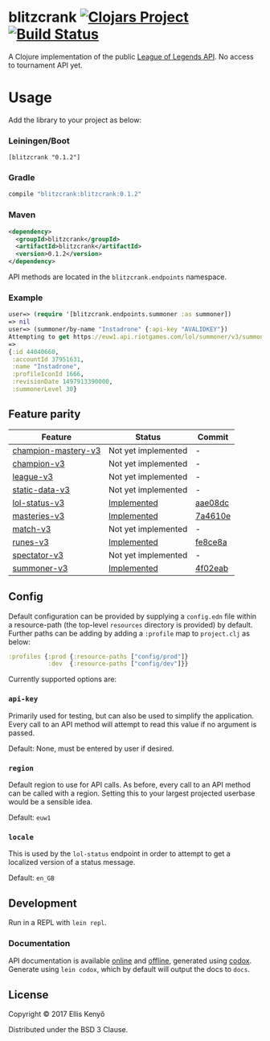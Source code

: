 # blitzcrank [![Clojars Project](https://img.shields.io/clojars/v/blitzcrank.svg)](https://clojars.org/blitzcrank) [![Build Status](https://travis-ci.org/elken/blitzcrank.svg?branch=master)](https://travis-ci.org/elken/blitzcrank)

A Clojure implementation of the public [League of Legends API](https://developer.riotgames.com/). No access to tournament API yet.

# Usage
Add the library to your project as below:

### Leiningen/Boot
```
[blitzcrank "0.1.2"]
```
### Gradle
```groovy
compile "blitzcrank:blitzcrank:0.1.2"
```
### Maven
```xml
<dependency>
  <groupId>blitzcrank</groupId>
  <artifactId>blitzcrank</artifactId>
  <version>0.1.2</version>
</dependency>
```

API methods are located in the `blitzcrank.endpoints` namespace.

### Example
```clojure
user=> (require '[blitzcrank.endpoints.summoner :as summoner])
=> nil
user=> (summoner/by-name "Instadrone" {:api-key "AVALIDKEY"})
Attempting to get https://euw1.api.riotgames.com/lol/summoner/v3/summoners/by-name/Instadrone
=>
{:id 44040660,
 :accountId 37951631,
 :name "Instadrone",
 :profileIconId 1666,
 :revisionDate 1497913390000,
 :summonerLevel 30}

```
## Feature parity
| Feature| Status| Commit |
| -------- | -------- |---- |
| [champion-mastery-v3](https://developer.riotgames.com/api-methods/#champion-mastery-v3)   | Not yet implemented  | -|
| [champion-v3](https://developer.riotgames.com/api-methods/#champion-v3) | Not yet implemented | -|
| [league-v3](https://developer.riotgames.com/api-methods/#league-v3) | Not yet implemented | -|
| [static-data-v3](https://developer.riotgames.com/api-methods/#lol-static-data-v3) | Not yet implemented |- |
| [lol-status-v3](https://developer.riotgames.com/api-methods/#lol-status-v3) | [Implemented](https://github.com/elken/blitzcrank/blob/master/src/blitzcrank/endpoints/status.clj) | [aae08dc](https://github.com/elken/blitzcrank/commit/aae08dcfa2746106b00d0979e0e9f05e097e065f) |
| [masteries-v3](https://developer.riotgames.com/api-methods/#masteries-v3) | [Implemented](https://github.com/elken/blitzcrank/blob/master/src/blitzcrank/endpoints/masteries.clj) | [7a4610e](https://github.com/elken/blitzcrank/commit/7a4610e03fbb3fa643b5d3c0f74e1e6a75f94b04) |
| [match-v3](https://developer.riotgames.com/api-methods/#match-v3) | Not yet implemented | - |
| [runes-v3](https://developer.riotgames.com/api-methods/#runes-v3) | [Implemented](https://github.com/elken/blitzcrank/blob/master/src/blitzcrank/endpoints/runes.clj) | [fe8ce8a](https://github.com/elken/blitzcrank/commit/fe8ce8a246d72a5d6967b790e35560cd6313de8a)|
| [spectator-v3](https://developer.riotgames.com/api-methods/#spectator-v3) | Not yet implemented | -|
| [summoner-v3](https://developer.riotgames.com/api-methods/#summoner-v3) | [Implemented](https://github.com/elken/blitzcrank/blob/master/src/blitzcrank/endpoints/summoner.clj) | [4f02eab](https://github.com/elken/blitzcrank/commit/4f02eab23fcdbe87c160503b5333de7358525fd5#diff-63c71c866bf369dee4124a3ab90fc8e3) |

## Config

Default configuration can be provided by supplying a `config.edn` file within a resource-path 
(the top-level `resources` directory is provided) by default. Further paths can be adding by adding a `:profile` map to
`project.clj` as below:
```clojure
:profiles {:prod {:resource-paths ["config/prod"]}
           :dev  {:resource-paths ["config/dev"]}}
```

Currently supported options are:

### `api-key` 

Primarily used for testing, but can also be used to simplify the application. Every call to an API method will attempt 
to read this value if no argument is passed.

Default: None, must be entered by user if desired.

### `region`

Default region to use for API calls. As before, every call to an API method can be called with a region. Setting this 
to your largest projected userbase would be a sensible idea.

Default: `euw1`

### `locale`

This is used by the `lol-status` endpoint in order to attempt to get a localized version of a status message.

Default: `en_GB`

## Development

Run in a REPL with `lein repl`. 

### Documentation
API documentation is available [online](https://elken.github.io/blitzcrank/) and [offline](https://github.com/elken/blitzcrank/docs),
generated using [codox](https://github.com/weavejester/codox). Generate using `lein codox`, which by default will output
the docs to `docs`.

## License

Copyright © 2017 Ellis Kenyő

Distributed under the BSD 3 Clause.
